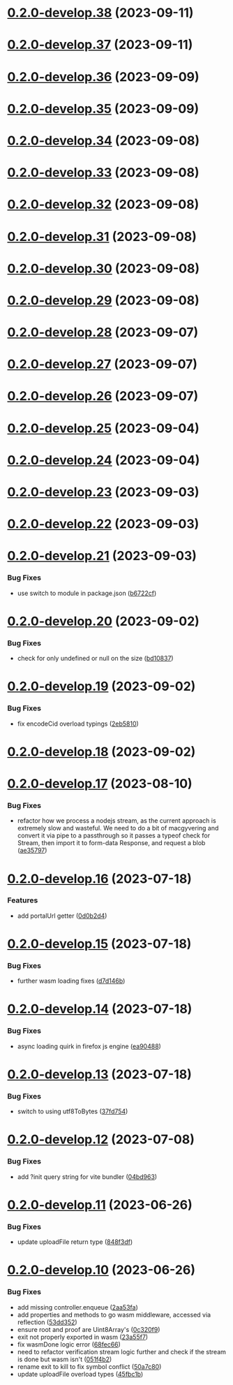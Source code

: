 # [0.2.0-develop.38](https://git.lumeweb.com/LumeWeb/libportal/compare/v0.2.0-develop.37...v0.2.0-develop.38) (2023-09-11)

# [0.2.0-develop.37](https://git.lumeweb.com/LumeWeb/libportal/compare/v0.2.0-develop.36...v0.2.0-develop.37) (2023-09-11)

# [0.2.0-develop.36](https://git.lumeweb.com/LumeWeb/libportal/compare/v0.2.0-develop.35...v0.2.0-develop.36) (2023-09-09)

# [0.2.0-develop.35](https://git.lumeweb.com/LumeWeb/libportal/compare/v0.2.0-develop.34...v0.2.0-develop.35) (2023-09-09)

# [0.2.0-develop.34](https://git.lumeweb.com/LumeWeb/libportal/compare/v0.2.0-develop.33...v0.2.0-develop.34) (2023-09-08)

# [0.2.0-develop.33](https://git.lumeweb.com/LumeWeb/libportal/compare/v0.2.0-develop.32...v0.2.0-develop.33) (2023-09-08)

# [0.2.0-develop.32](https://git.lumeweb.com/LumeWeb/libportal/compare/v0.2.0-develop.31...v0.2.0-develop.32) (2023-09-08)

# [0.2.0-develop.31](https://git.lumeweb.com/LumeWeb/libportal/compare/v0.2.0-develop.30...v0.2.0-develop.31) (2023-09-08)

# [0.2.0-develop.30](https://git.lumeweb.com/LumeWeb/libportal/compare/v0.2.0-develop.29...v0.2.0-develop.30) (2023-09-08)

# [0.2.0-develop.29](https://git.lumeweb.com/LumeWeb/libportal/compare/v0.2.0-develop.28...v0.2.0-develop.29) (2023-09-08)

# [0.2.0-develop.28](https://git.lumeweb.com/LumeWeb/libportal/compare/v0.2.0-develop.27...v0.2.0-develop.28) (2023-09-07)

# [0.2.0-develop.27](https://git.lumeweb.com/LumeWeb/libportal/compare/v0.2.0-develop.26...v0.2.0-develop.27) (2023-09-07)

# [0.2.0-develop.26](https://git.lumeweb.com/LumeWeb/libportal/compare/v0.2.0-develop.25...v0.2.0-develop.26) (2023-09-07)

# [0.2.0-develop.25](https://git.lumeweb.com/LumeWeb/libportal/compare/v0.2.0-develop.24...v0.2.0-develop.25) (2023-09-04)

# [0.2.0-develop.24](https://git.lumeweb.com/LumeWeb/libportal/compare/v0.2.0-develop.23...v0.2.0-develop.24) (2023-09-04)

# [0.2.0-develop.23](https://git.lumeweb.com/LumeWeb/libportal/compare/v0.2.0-develop.22...v0.2.0-develop.23) (2023-09-03)

# [0.2.0-develop.22](https://git.lumeweb.com/LumeWeb/libportal/compare/v0.2.0-develop.21...v0.2.0-develop.22) (2023-09-03)

# [0.2.0-develop.21](https://git.lumeweb.com/LumeWeb/libportal/compare/v0.2.0-develop.20...v0.2.0-develop.21) (2023-09-03)


### Bug Fixes

* use switch to module in package.json ([b6722cf](https://git.lumeweb.com/LumeWeb/libportal/commit/b6722cf98d347095815532b3923eefb42deb2f0a))

# [0.2.0-develop.20](https://git.lumeweb.com/LumeWeb/libportal/compare/v0.2.0-develop.19...v0.2.0-develop.20) (2023-09-02)


### Bug Fixes

* check for only undefined or null on the size ([bd10837](https://git.lumeweb.com/LumeWeb/libportal/commit/bd108376ba33bb3c6b5c25606c5ed032e292e911))

# [0.2.0-develop.19](https://git.lumeweb.com/LumeWeb/libportal/compare/v0.2.0-develop.18...v0.2.0-develop.19) (2023-09-02)


### Bug Fixes

* fix encodeCid overload typings ([2eb5810](https://git.lumeweb.com/LumeWeb/libportal/commit/2eb5810dec17413ef68f282e9d884bcd867f520d))

# [0.2.0-develop.18](https://git.lumeweb.com/LumeWeb/libportal/compare/v0.2.0-develop.17...v0.2.0-develop.18) (2023-09-02)

# [0.2.0-develop.17](https://git.lumeweb.com/LumeWeb/libportal/compare/v0.2.0-develop.16...v0.2.0-develop.17) (2023-08-10)


### Bug Fixes

* refactor how we process a nodejs stream, as the current approach is extremely slow and wasteful. We need to do a bit of macgyvering and convert it via pipe to a passthrough so it passes a typeof check for Stream, then import it to form-data Response, and request a blob ([ae35797](https://git.lumeweb.com/LumeWeb/libportal/commit/ae35797a2525d23ac9a552d076a9904e68a7a142))

# [0.2.0-develop.16](https://git.lumeweb.com/LumeWeb/libportal/compare/v0.2.0-develop.15...v0.2.0-develop.16) (2023-07-18)


### Features

* add portalUrl getter ([0d0b2d4](https://git.lumeweb.com/LumeWeb/libportal/commit/0d0b2d4799a277c25f39673a10e4351c1991536c))

# [0.2.0-develop.15](https://git.lumeweb.com/LumeWeb/libportal/compare/v0.2.0-develop.14...v0.2.0-develop.15) (2023-07-18)


### Bug Fixes

* further wasm loading fixes ([d7d146b](https://git.lumeweb.com/LumeWeb/libportal/commit/d7d146b78d3737b17baf45bb4dd2dcf8fc7cbe8d))

# [0.2.0-develop.14](https://git.lumeweb.com/LumeWeb/libportal/compare/v0.2.0-develop.13...v0.2.0-develop.14) (2023-07-18)


### Bug Fixes

* async loading quirk in firefox js engine ([ea90488](https://git.lumeweb.com/LumeWeb/libportal/commit/ea9048868a4323da810bf139a083daf3ed5d79f7))

# [0.2.0-develop.13](https://git.lumeweb.com/LumeWeb/libportal/compare/v0.2.0-develop.12...v0.2.0-develop.13) (2023-07-18)


### Bug Fixes

* switch to using utf8ToBytes ([37fd754](https://git.lumeweb.com/LumeWeb/libportal/commit/37fd7543afe5f06e3193e24cb2c3390c848faadb))

# [0.2.0-develop.12](https://git.lumeweb.com/LumeWeb/libportal/compare/v0.2.0-develop.11...v0.2.0-develop.12) (2023-07-08)


### Bug Fixes

* add ?init query string for vite bundler ([04bd963](https://git.lumeweb.com/LumeWeb/libportal/commit/04bd9636a3fc70f5d23b5e61add7fb3d18604d27))

# [0.2.0-develop.11](https://git.lumeweb.com/LumeWeb/libportal/compare/v0.2.0-develop.10...v0.2.0-develop.11) (2023-06-26)


### Bug Fixes

* update uploadFile return type ([848f3df](https://git.lumeweb.com/LumeWeb/libportal/commit/848f3dff9d55e6c08779ae3696c6053d406d2f32))

# [0.2.0-develop.10](https://git.lumeweb.com/LumeWeb/libportal/compare/v0.2.0-develop.9...v0.2.0-develop.10) (2023-06-26)


### Bug Fixes

* add missing controller.enqueue ([2aa53fa](https://git.lumeweb.com/LumeWeb/libportal/commit/2aa53faf00cc7024a24dc97fffaeb855faa4e650))
* add properties and methods to go wasm middleware, accessed via reflection ([53dd352](https://git.lumeweb.com/LumeWeb/libportal/commit/53dd352c95fec8ec266a53c03f19cecbecf8821b))
* ensure root and proof are Uint8Array's ([0c320f9](https://git.lumeweb.com/LumeWeb/libportal/commit/0c320f992bdf269614716b51818ed7063086c01c))
* exit not properly exported in wasm ([23a55f7](https://git.lumeweb.com/LumeWeb/libportal/commit/23a55f772b7dde7712742ee5f47a5fda5bb8afd2))
* fix wasmDone logic error ([68fec66](https://git.lumeweb.com/LumeWeb/libportal/commit/68fec66069721a6dc94027419ddd2cafbc877cbc))
* need to refactor verification stream logic further and check if the stream is done but wasm isn't ([051f4b2](https://git.lumeweb.com/LumeWeb/libportal/commit/051f4b2da75ab2287c99a3514af5d0d4f28017bf))
* rename exit to kill to fix symbol conflict ([50a7c80](https://git.lumeweb.com/LumeWeb/libportal/commit/50a7c803584b57e4e294aca117fc1e8b9a2a09c7))
* update uploadFile overload types ([45fbc1b](https://git.lumeweb.com/LumeWeb/libportal/commit/45fbc1b63d2c19e186d6f21b022fee62be61866a))
